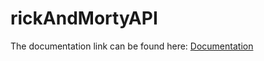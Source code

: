 # rickAndMortyAPI

The documentation link can be found here: [Documentation](https://web.postman.co/workspace/291207d5-1073-4eda-b783-3fd9231b4116/documentation/36297486-50d27db7-2def-464e-80de-5239ae965233)
